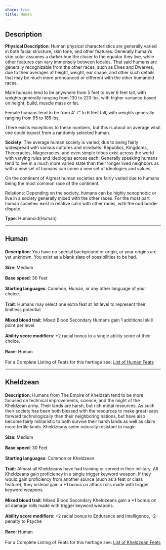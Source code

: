 ```yaml
---
share: true
title: Human
---
```


## Description

**Physical Description**: Human physical characteristics are generally varied in both facial structure, skin tone, and other features. Generally human’s skin color assumes a darker hue the closer to the equator they live, while other features can vary immensely between locales. That said humans are generally recognizable from the other races, such as Elves and Dwarves, due to their averages of height, weight, ear shape, and other such details that may be much more pronounced or different with the other humanoid races.

Male humans tend to be anywhere from 5 feet to over 6 feet tall, with weights generally ranging from 130 to 220 lbs, with higher variance based on height, build, muscle mass or fat.

Female humans tend to be from 4’ 7” to 6 feet tall, with weights generally ranging from 95 to 185 lbs.

There exists exceptions to these numbers, but this is about on average what one could expect from a randomly selected human.

**Society**: The average human society is varied, due to being fairly widespread with various cultures and mindsets. Republics, Kingdoms, Theocracies, Magocracies, and even simple tribes exist across the world with varying rules and ideologies across each. Generally speaking humans tend to live in a much more varied state than their longer lived neighbors as with a new set of humans can come a new set of ideologies and values.

On the continent of Algrest human societies are fairly varied due to humans being the most common race of the continent.

Relations: Depending on the society, humans can be highly xenophobic or live in a society generally mixed with the other races. For the most part human societies exist in relative calm with other races, with the odd border dispute.

**Type**: Humanoid(Human)

<span><span><hr></span></span><h2><span><p dir="auto">Human</p></span></h2><p><span><p dir="auto"><b>Description</b>:    You have no special background or origin, or your origins are yet unknown. You exist as a blank slate of possibilities to be had.<br><br><b>Size</b>:    Medium<br><br><b>Base speed</b>:    30 Feet<br><br><b>Starting languages</b>:    Common, Human, or any other language of your choice.<br><br><b>Trait</b>:    Humans may select one extra feat at 1st level to represent their limitless potential.<br><br><b>Mixed blood trait</b>:    Mixed Blood Secondary Humans gain 1 additional skill point per level.<br><br><b>Ability score modifiers</b>:    +2 racial bonus to a single ability score of their choice.<br><br><b>Race</b>:    Human<br><br>For a Complete Listing of Feats for this hertiage see: <a data-href="List of Human Feats" href="List of Human Feats" class="internal-link" target="_blank" rel="noopener">List of Human Feats</a></p></span></p><span><span><hr></span></span><h2><span><p dir="auto">Kheldzean</p></span></h2><p><span><p dir="auto"><b>Description</b>:    Humans from The Empire of Kheldzah tend to be more focused on technical improvements, science, and the might of the Kheldzean army. Their lands are harsh, but rich metal resources. As such their society has been both blessed with the resources to make great leaps forward technologically than their neighboring nations, but have also become fairly militaristic to both survive their harsh lands as well as claim more fertile lands. Kheldzeans seem naturally resistant to magic<br><br><b>Size</b>:    Medium<br><br><b>Base speed</b>:    30 Feet<br><br><b>Starting languages</b>:    Common or Kheldzean<br><br><b>Trait</b>:    Almost all Kheldzeans have had training or served in their military. All Kheldzeans gain proficiency in a single trigger keyword weapon. If they would gain proficiency from another source (such as a feat or class feature), they instead gain a +1 bonus on attack rolls made with trigger keyword weapons.<br><br><b>Mixed blood trait</b>:    Mixed Blood Secondary Kheldzeans gain a +1 bonus on all damage rolls made with trigger keyword weapons.<br><br><b>Ability score modifiers</b>:    +2 racial bonus to Endurance and Intelligence, -2 penalty to Psyche<br><br><b>Race</b>:    Human<br><br>For a Complete Listing of Feats for this hertiage see: <a data-href="List of Kheldzean Feats" href="List of Kheldzean Feats" class="internal-link" target="_blank" rel="noopener">List of Kheldzean Feats</a></p></span></p>